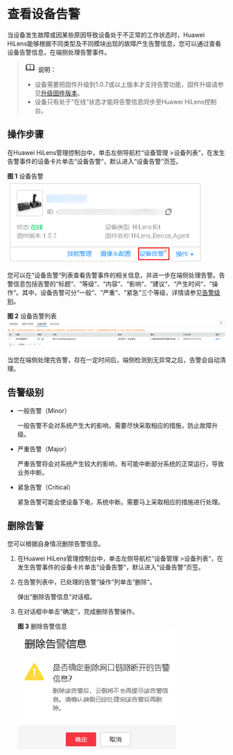 # 查看设备告警<a name="hilens_02_0066"></a>

当设备发生故障或因某些原因导致设备处于不正常的工作状态时，Huawei HiLens能够根据不同类型及不同模块出现的故障产生告警信息，您可以通过查看设备告警信息，在端侧处理告警事件。

>![](public_sys-resources/icon-note.gif) **说明：**   
>-   设备需要把固件升级到1.0.7或以上版本才支持告警功能，固件升级请参见[升级固件版本](升级固件版本.md)。  
>-   设备只有处于“在线“状态才能将告警信息同步至Huawei HiLens控制台。  

## 操作步骤<a name="section131995499556"></a>

在Huawei HiLens管理控制台中，单击左侧导航栏“设备管理 \>设备列表“，在发生告警事件的设备卡片单击“设备告警“，默认进入“设备告警“页签。

**图 1**  设备告警<a name="fig645118529586"></a>  
![](figures/设备告警.png "设备告警")

您可以在“设备告警“列表查看告警事件的相关信息，并进一步在端侧处理告警。告警信息包括告警的“标题“、“等级“、“内容“、“影响“、“建议“、“产生时间“、“操作“。其中，设备告警可分“一般“、“严重“、“紧急“三个等级，详情请参见[告警级别](#section16830134014511)。

**图 2**  设备告警列表<a name="fig18858558435"></a>  
![](figures/设备告警列表.png "设备告警列表")

当您在端侧处理完告警，存在一定时间后，端侧检测到无异常之后，告警会自动清理。

## 告警级别<a name="section16830134014511"></a>

-   一般告警（Minor）

    一般告警不会对系统产生大的影响，需要尽快采取相应的措施，防止故障升级。

-   严重告警（Major）

    严重告警将会对系统产生较大的影响，有可能中断部分系统的正常运行，导致业务中断。

-   紧急告警（Critical）

    紧急告警可能会使设备下电，系统中断。需要马上采取相应的措施进行处理。


## 删除告警<a name="section1572916211982"></a>

您可以根据自身情况删除告警信息。

1.  在Huawei HiLens管理控制台中，单击左侧导航栏“设备管理 \>设备列表“，在发生告警事件的设备卡片单击“设备告警“，默认进入“设备告警“页签。
2.  在告警列表中，已处理的告警“操作“列单击“删除“。

    弹出“删除告警信息“对话框。

3.  在对话框中单击“确定“，完成删除告警操作。

    **图 3**  删除告警信息<a name="fig1169416180146"></a>  
    ![](figures/删除告警信息.png "删除告警信息")


